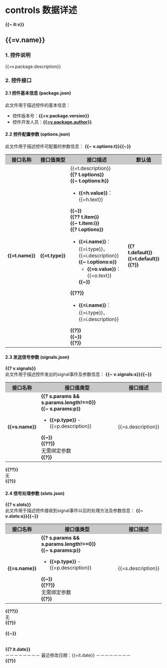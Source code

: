<h1>controls 数据详述</h1>
<b>{{~ it:v}}</b><br>
<a name="{{=v.name}}"/>

<h2> {{=v.name}}</h2>
<h3>1. 控件说明</h3>
{{=v.package.description}}

<h3>2. 控件接口 </h3>
<h4>2.1 控件基本信息 (package.json)</h4>
此文件用于描述控件的基本信息：  
<ul>
   <li>控件版本号：<b>{{=v.package.version}}</b></li>
   <li>控件开发人员：<a href="Mailto:{{=v.package.mail}}"><b>{{=v.package.author}}</b></a></li>
</ul>

<h4>2.2 控件配置参数 (options.json)</h4>
此文件用于描述控件可配置的参数信息： 
  <table>
  <tr style="background-color:rgb(200,200,200)">
    <th>接口名称</th>
    <th>接口值类型</th>
    <th>接口描述</th>
    <th>默认值</th>
  </tr>
  <b>{{~ v.options:t}}</b>
  <tr>
    <td><b>{{=t.name}}</b></td>
    <td><b>{{=t.type}}</b></td>
    <td>{{=t.description}}<br><b>{{? t.options}}</b><br><b>{{~ t.options:h}}</b><ul><li><b>{{=h.value}}</b>：{{=h.text}}</li></ul><b>{{~}}</b><br><b>{{?? t.item}}</b><br><b>{{~ t.item:i}}</b><br><b>{{? i.options}}</b><ul><li><b>{{=i.name}}</b>：{{=i.type}}，{{=i.description}}<br><b>{{~ i.options:o}}</b><ul><li><b>{{=o.value}}</b>：{{=o.text}}</li></ul><b>{{~}}</b><br></li></ul><b>{{??}}</b><ul><li><b>{{=i.name}}</b>：{{=i.type}}，{{=i.description}}</li></ul><b>{{?}}</b><br><b>{{~}}</b><br><b>{{?}}</b></td>
    <td><b>{{? t.default}}</b><br><b>{{=t.default}}</b><br><b>{{?}}</b></td>
  </tr>
  <b>{{~}}</b>
</table>


<h4>2.3 发送信号参数 (signals.json)</h4>
<b>{{? v.signals}}</b><br>
此文件用于描述控件发出的signal事件及参数信息：
  <table>
  <tr style="background-color:rgb(200,200,200)">
    <th>接口名称</th>
    <th>接口值类型</th>
    <th>接口描述</th>
  </tr>
  <b>{{~ v.signals:s}}</b>
    <tr>
    <td><b>{{=s.name}}</b></td>
    <td><b>{{? s.params && s.params.length!==0}}</b><br><b>{{~ s.params:p}}</b><ul>
   <li><b>{{=p.type}}</b> - {{=p.description}}</li></ul><b>{{~}}</b><br><b>{{??}}</b><br>无需绑定参数<br><b>{{?}}</b></td>
    <td>{{=s.description}}</td>
  </tr>
  <b>{{~}}</b>
  </table>
  <b>{{??}}</b><br>
  无
  <br><b>{{?}}</b>

<h4>2.4 信号处理参数 (slots.json)</h4>
<b>{{? v.slots}}</b><br>
此文件用于描述控件接收到signal事件以后的处理方法及参数信息：
 <table>
  <tr style="background-color:rgb(200,200,200)">
    <th>接口名称</th>
    <th>接口值类型</th>
    <th>接口描述</th>
  </tr>
  <b>{{~ v.slots:s}}</b>
    <tr>
    <td><b>{{=s.name}}</b></td>
    <td><b>{{? s.params && s.params.length!==0}}</b><br><b>{{~ s.params:p}}</b><ul>
   <li><b>{{=p.type}}</b> - {{=p.description}}</li></ul><b>{{~}}</b><br><b>{{??}}</b><br>无需绑定参数<br><b>{{?}}</b></td>
    <td>{{=s.description}}</td>
  </tr>
  <b>{{~}}</b>
  </table>
 <b>{{??}}</b><br>
  无
  <br><b>{{?}}</b><br>
  <br><b>{{~}}</b><br>
  <br><br>
  <b>{{? it.date}}</b><br>－－－－－－－－ 最近修改日期：{{=it.date}} －－－－－－－－<br><b>{{?}}</b>